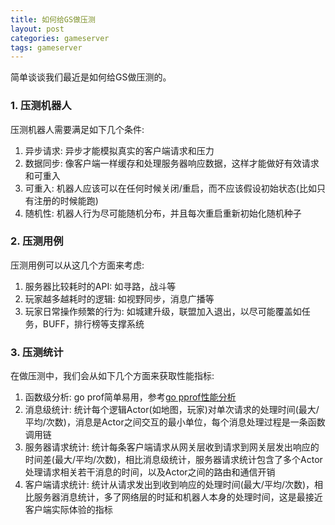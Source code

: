 ```yaml
---
title: 如何给GS做压测
layout: post
categories: gameserver
tags: gameserver
---
```


简单谈谈我们最近是如何给GS做压测的。

### 1. 压测机器人

压测机器人需要满足如下几个条件:

1. 异步请求: 异步才能模拟真实的客户端请求和压力
2. 数据同步: 像客户端一样缓存和处理服务器响应数据，这样才能做好有效请求和可重入
3. 可重入: 机器人应该可以在任何时候关闭/重启，而不应该假设初始状态(比如只有注册的时候能跑)
4. 随机性: 机器人行为尽可能随机分布，并且每次重启重新初始化随机种子

<!--more-->

### 2. 压测用例

压测用例可以从这几个方面来考虑:

1. 服务器比较耗时的API: 如寻路，战斗等
2. 玩家越多越耗时的逻辑: 如视野同步，消息广播等
3. 玩家日常操作频繁的行为: 如城建升级，联盟加入退出，以尽可能覆盖如任务，BUFF，排行榜等支撑系统

### 3. 压测统计

在做压测中，我们会从如下几个方面来获取性能指标:

1. 函数级分析: go prof简单易用，参考[go pprof性能分析](https://wudaijun.com/2018/04/go-pprof/)
2. 消息级统计: 统计每个逻辑Actor(如地图，玩家)对单次请求的处理时间(最大/平均/次数)，消息是Actor之间交互的最小单位，每个消息处理过程是一条函数调用链
3. 服务器请求统计: 统计每条客户端请求从网关层收到请求到网关层发出响应的时间差(最大/平均/次数)，相比消息级统计，服务器请求统计包含了多个Actor处理请求相关若干消息的时间，以及Actor之间的路由和通信开销
4. 客户端请求统计: 统计从请求发出到收到响应的处理时间(最大/平均/次数)，相比服务器消息统计，多了网络层的时延和机器人本身的处理时间，这是最接近客户端实际体验的指标